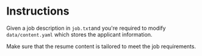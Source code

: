 # Instructions 

Given a job description in `job.txt`and you're required to modify `data/content.yaml` which stores the applicant information.

Make sure that the resume content is tailored to meet the job requirements.

